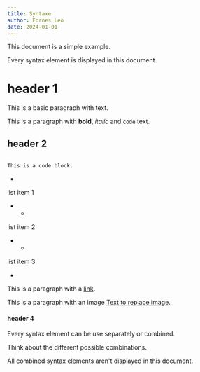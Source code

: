 ```yaml
---
title: Syntaxe
author: Fornes Leo
date: 2024-01-01
---
```


This document is a simple example.

Every syntax element is displayed in this document.

# header 1

This is a basic paragraph with text.

This is a paragraph with **bold**, *italic* and `code` text.

## header 2

```

This is a code block.

```
- 
list item 1

- - 
list item 2

- - 
list item 3

- 
This is a paragraph with a [link](https://www.youtube.com/watch?v=dQw4w9WgXcQab_channel=RickAstley).

This is a paragraph with an image [Text to replace image](https://cdn-images-1.medium.com/max/697/1*tsHrUKwQXG1YZX0l957ISw.png).

#### header 4

Every syntax element can be use separately or combined.

Think about the different possible combinations.

All combined syntax elements aren't displayed in this document.
